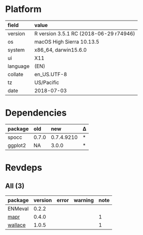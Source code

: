 # Platform

|field    |value                                  |
|:--------|:--------------------------------------|
|version  |R version 3.5.1 RC (2018-06-29 r74946) |
|os       |macOS High Sierra 10.13.5              |
|system   |x86_64, darwin15.6.0                   |
|ui       |X11                                    |
|language |(EN)                                   |
|collate  |en_US.UTF-8                            |
|tz       |US/Pacific                             |
|date     |2018-07-03                             |

# Dependencies

|package |old   |new        |Δ  |
|:-------|:-----|:----------|:--|
|spocc   |0.7.0 |0.7.4.9210 |*  |
|ggplot2 |NA    |3.0.0      |*  |

# Revdeps

## All (3)

|package                        |version |error |warning |note |
|:------------------------------|:-------|:-----|:-------|:----|
|ENMeval                        |0.2.2   |      |        |     |
|[mapr](problems.md#mapr)       |0.4.0   |      |        |1    |
|[wallace](problems.md#wallace) |1.0.5   |      |        |1    |

